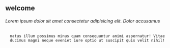 ## welcome

###### Lorem ipsum dolor sit amet consectetur adipisicing elit. Dolor accusamus

      natus illum possimus minus quam consequuntur animi aspernatur! Vitae
      ducimus magni neque eveniet iure optio ut suscipit quis velit nihil!

